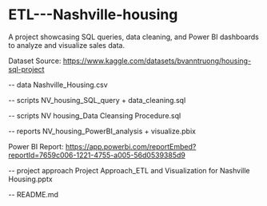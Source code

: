 # ETL---Nashville-housing
A project showcasing SQL queries, data cleaning, and Power BI dashboards to analyze and visualize sales data.

Dataset Source: https://www.kaggle.com/datasets/bvanntruong/housing-sql-project

-- data Nashville_Housing.csv

-- scripts NV_housing_SQL_query + data_cleaning.sql

-- scripts NV housing_Data Cleansing Procedure.sql

-- reports NV_housing_PowerBI_analysis + visualize.pbix

  Power BI Report: https://app.powerbi.com/reportEmbed?reportId=7659c006-1221-4755-a005-56d0539385d9

-- project approach Project Approach_ETL and Visualization for Nashville Housing.pptx
  
-- README.md
